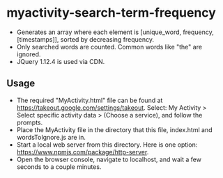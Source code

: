 # myactivity-search-term-frequency
- Generates an array where each element is [unique_word, frequency, [timestamps]], sorted by decreasing frequency.
- Only searched words are counted. Common words like "the" are ignored.
- JQuery 1.12.4 is used via CDN.

## Usage
- The required "MyActivity.html" file can be found at https://takeout.google.com/settings/takeout. Select: My Activity > Select specific activity data > (Choose a service), and follow the prompts.
- Place the MyActivity file in the directory that this file, index.html and wordsToIgnore.js are in.
- Start a local web server from this directory. Here is one option: https://www.npmjs.com/package/http-server.
- Open the browser console, navigate to localhost, and wait a few seconds to a couple minutes.
